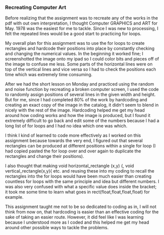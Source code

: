 ### Recreating Computer Art

Before realizing that the assignment was to recreate any of the works in the pdf with out own interpretation, I thought Computer GRAPHICS and ART for May. 1978 was the easiest for me to tackle.
Since I was new to processing, I felt the repeated lines would be a good start to practicing for loops. 

My overall plan for this assignment was to use the for loops to create rectangles and hardcode their positions into place by 
constantly checking and changing the numerical values. In the beginning it worked fine; I screenshotted the image onto my ipad 
so I could color bits and pieces off of the image to confuse me less.
Some parts of the horizontal lines were on top of the vertical lines and vice versa so I had to check the positions each time which was extremely time consuming.

After we had the short lesson on Monday and practiced using the random and noise function by recreating a broken computer screen,
I used the code to randomly assign positions of several lines in the given width and height. But for me, since I had completed
80% of the work by hardcoding and creating an exact copy of the image in the catalog, it didn't seem to blend in nicely with the rest of the image.
Hardcoding helped me get my head around how coding works and how the image is produced, but I found it extremely difficult to go back
and edit some of the numbers because I had a long list of for loops and I had no idea which one was which.

I think I kind of learned to code more effectively as I worked on this assignment because towards the very end, I figured out that
several rectangles can be produced at different positions within a single for loop (I had copied pasted the for loop over and over 
again to duplicate the rectangles and change their positions).

I also thought that making void horizontal_rectangle (x,y) {, void vertical_rectangle(x,y){ etc. and reusing these into my coding to recall the rectangles into the for loops would 
have been much easier than creating countless for loops with the same principle and idea but different numbers.
I was also very confused with what a specific value does inside the bracket; it took me some time to learn what goes in rect(float,float,float,float) for example.

This assignment taught me not to be so dedicated to coding as in, I will not think from now on, that hardcoding is easier than an effective
coding for the sake of taking an easier route. However, it did feel like I was learning because I understood more as I coded and
this helped me get my head around other possible ways to tackle the problems. 


